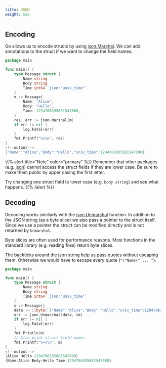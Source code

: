 ```yaml
---
title: JSON
weight: 520
---
```



## Encoding

Go allows us to encode structs by using [json.Marshal](https://pkg.go.dev/encoding/json#Marshal). We can add annotations to the struct if we want to change the field names.

```go
package main

func main() {
    type Message struct {
        Name string
        Body string
        Time int64 `json:"unix_time"`
    }
    m := Message{
        Name: "Alice",
        Body: "Hello",
        Time: 1294706395881547000,
    }
    res, err := json.Marshal(m)
    if err != nil {
        log.Fatal(err)
    }
    fmt.Printf("%s\n", res)
}
<!--output-->
{"Name":"Alice","Body":"Hello","unix_time":1294706395881547000}
```

{{% alert title="Note" color="primary" %}}
Remember that other packages (e.g. [json](https://pkg.go.dev/encoding/json)) cannot access the struct fields if they are lower case. Be sure to make them public by upper casing the first letter.

Try changing one struct field to lower case (e.g. `body string`) and see what happens.
{{% /alert %}}


## Decoding

Decoding works similiarly with the [json.Unmarshal](https://pkg.go.dev/encoding/json#Unmarshal) function. In addition to the JSON string (as a byte slice) we also pass a pointer to the struct itself. Since we use a pointer the struct can be modified directly and is not returned by `Unmarshal`.

Byte slices are often used for performance reasons. Most functions in the standard library (e.g. reading files) return byte slices.

The backticks around the json string help us pass quotes without escaping them. Otherwise we would have to escape every quote (`"\"Name\" ... "`).

```go
package main

func main() {
    type Message struct {
        Name string
        Body string
        Time int64 `json:"unix_time"`
    }
    m := Message{}
    data := []byte(`{"Name":"Alice","Body":"Hello","unix_time":1294706395881547000}`)
    err := json.Unmarshal(data, &m)
    if err != nil {
        log.Fatal(err)
    }
    fmt.Println(m)
    // Also print struct field names
    fmt.Printf("%+v\n", m)
}
<!--output-->
{Alice Hello 1294706395881547000}
{Name:Alice Body:Hello Time:1294706395881547000}
```
